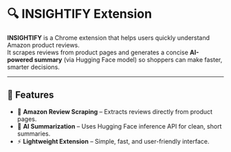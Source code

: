 # 🔍 INSIGHTIFY Extension

**INSIGHTIFY** is a Chrome extension that helps users quickly understand Amazon product reviews.  
It scrapes reviews from product pages and generates a concise **AI-powered summary** (via Hugging Face model) so shoppers can make faster, smarter decisions.

---

## 🚀 Features
- 🛒 **Amazon Review Scraping** – Extracts reviews directly from product pages.
- 🤖 **AI Summarization** – Uses Hugging Face inference API for clean, short summaries.
- ⚡ **Lightweight Extension** – Simple, fast, and user-friendly interface.
